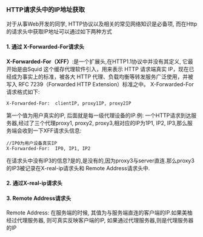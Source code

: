 ### HTTP请求头中的IP地址获取
对于从事Web开发的同学, HTTP协议以及相关的常见网络知识是必备项, 而在Http的请求头中获取IP地址可以通过如下两种方式
#### 1. 通过 X-Forwarded-For请求头
**X-Forwarded-For（XFF）**:是一个扩展头,在HTTP1.1协议中并没有其定义, 它最开始是由Squid 这个缓存代理软件引入，用来表示 HTTP 请求端真实 IP，现在已经成为事实上的标准，被各大 HTTP 代理、负载均衡等转发服务广泛使用，并被写入 RFC 7239（Forwarded HTTP Extension）标准之中。
X-Forwarded-For请求格式如下:
```
X-Forwarded-For:  clientIP, proxy1IP, proxy2IP
```
第一个值为用户真实的IP, 后面就是每一级代理设备的IP.例:
一个HTTP请求到达服务器,经过了三个代理proxy1, proxy2, proxy3,相对应的IP为1P1, IP2, IP3,那么服务端会收到一下XFF请求头信息: 
```
//IP0为用户设备真实IP
X-Forwarded-For:  IP0, IP1, IP2
```
在请求头中没有IP3的信息?是的,是没有的,因为proxy3与server直连.那么proxy3的IP3被记录在X-real-ip请求头和 Remote Address请求头中.



#### 2. 通过X-real-ip请求头

#### 3. Remote Address请求头
Remote Address: 在服务端的时候, 其值为与服务端直连的客户端的IP.如果美柚经过代理服务器, 则可真实反映客户端的IP, 如果通过代理服务器,则是代理服务器的IP